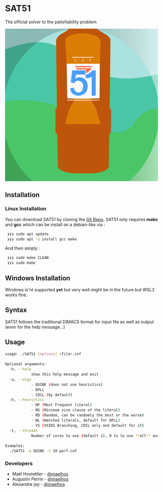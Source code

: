# SAT51

The official solver to the patisfiability problem

![InductorGen Logo](/logo/logo_small.png)

## Installation

### Linux Installation

You can download SAT51 by cloning the [Git Repo](https://github.com/maelhos/SAT51).
SAT51 only requires **make** and **gcc** which can be install on a debian-like via :

``` bash
 ❯❯❯ sudo apt update
 ❯❯❯ sudo apt -y install gcc make
```

And then simply :

``` bash
 ❯❯❯ sudo make CLEAN
 ❯❯❯ sudo make
```

## Windows Installation

Windows is'nt supported **yet** but very well might be in the future but WSL2 works fine.

## Syntax

SAT51 follows the traditional DIMACS format for input file as well as output (even for the help message...)

## Usage

``` bash
usage: ./SAT51 [options] <file>.cnf

Optional arguments:
  -h, --help            
            show this help message and exit
  -a, --algo
            - QUINE (does not use heuristics)
            - DPLL
            - CDCL (by default)
  -h, --heuristics
            - MF (Most Frequent literal)
            - MS (Minimum size clause of the literal)
            - RD (Random, can be randomly the best or the worse)
            - WL (Watched literals, default for DPLL)
            - VS (VSIDS Branching, CDCL only and default for it)
  -t, --threads 
            Number of cores to use (default 1), 0 to to use **all** available

Examples:
  ./SAT51 -a QUINE -t 10 perf.cnf
```

### Developers

* Maël Hostettler - [@maelhos](mailto:maelhos.dev@gmail.com)
* Augustin Perrin - [@maelhos](mailto:maelhos.dev@gmail.com)
* Alexandre jsp - [@maelhos](mailto:maelhos.dev@gmail.com)
